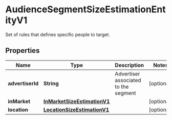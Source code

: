 

# AudienceSegmentSizeEstimationEntityV1

Set of rules that defines specific people to target.

## Properties

| Name | Type | Description | Notes |
|------------ | ------------- | ------------- | -------------|
|**advertiserId** | **String** | Advertiser associated to the segment |  [optional] |
|**inMarket** | [**InMarketSizeEstimationV1**](InMarketSizeEstimationV1.md) |  |  [optional] |
|**location** | [**LocationSizeEstimationV1**](LocationSizeEstimationV1.md) |  |  [optional] |



